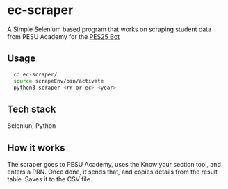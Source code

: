 # ec-scraper

A Simple Selenium based program that works on scraping student data from PESU Academy for the [PES25 Bot](https://github.com/alfadelta10010/pesu-bot-2025)

## Usage
```bash
  cd ec-scraper/
  source scrapeEnv/bin/activate
  python3 scraper <rr or ec> <year>
```

## Tech stack
Seleniun, Python

## How it works
The scraper goes to PESU Academy, uses the Know your section tool, and enters a PRN. Once done, it sends that, and copies details from the result table. Saves it to the CSV file.
